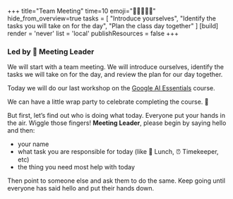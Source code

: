 +++
title="Team Meeting"
time=10
emoji="🧑🏾‍🤝‍🧑🏾"
hide_from_overview=true
tasks = [
  "Introduce yourselves",
  "Identify the tasks you will take on for the day",
  "Plan the class day together"
]
[build]
  render = 'never'
  list = 'local'
  publishResources = false
+++

### Led by 🎩 **Meeting Leader**

We will start with a team meeting. We will introduce ourselves, identify the tasks we will take on for the day, and review the plan for our day together.

Today we will do our last workshop on the [Google AI Essentials](https://www.coursera.org/learn/google-ai-essentials) course.

We can have a little wrap party to celebrate completing the course. 🎉

But first, let’s find out who is doing what today. Everyone put your hands in the air. Wiggle those fingers! **Meeting Leader**, please begin by saying hello and then:

- your name
- what task you are responsible for today (like 🥪 Lunch, ⏰ Timekeeper, etc)
- the thing you need most help with today

Then point to someone else and ask them to do the same. Keep going until everyone has said hello and put their hands down.
